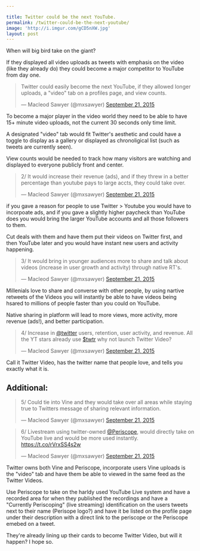 ```yaml
---

title: Twitter could be the next YouTube.
permalink: /twitter-could-be-the-next-youtube/
image: 'http://i.imgur.com/gCD5nXW.jpg'
layout: post
---
```


When will big bird take on the giant?

If they displayed all video uploads as tweets with emphasis on the video (like they already do) they could become a major competitor to YouTube from day one.

<blockquote class="twitter-tweet" lang="en"><p lang="en" dir="ltr">Twitter could easily become the next YouTube, if they allowed longer uploads, a &quot;video&quot; tab on a profiles page, and view counts.</p>&mdash; Macleod Sawyer (@mxsawyer) <a href="https://twitter.com/mxsawyer/status/645779020420771840">September 21, 2015</a></blockquote>
<script async src="//platform.twitter.com/widgets.js" charset="utf-8"></script>

To become a major player in the video world they need to be able to have 15+ minute video uploads, not the current 30 seconds only time limit.

A designated "video" tab would fit Twitter's aesthetic and could have a toggle to display as a gallery or displayed as chronoligical list (such as tweets are currently seen).

View counts would be needed to track how many visitors are watching and displayed to everyone publicly front and center.

<blockquote class="twitter-tweet" data-conversation="none" lang="en"><p lang="en" dir="ltr">2/ It would increase their revenue (ads), and if they threw in a better percentage than youtube pays to large accts, they could take over.</p>&mdash; Macleod Sawyer (@mxsawyer) <a href="https://twitter.com/mxsawyer/status/645782596417290240">September 21, 2015</a></blockquote>
<script async src="//platform.twitter.com/widgets.js" charset="utf-8"></script>

if you gave a reason for people to use Twitter > Youtube you would have to incorpoate ads, and if you gave a slightly higher paycheck than YouTube does you would bring the larger YouTube accounts and all those followers to them.

Cut deals with them and have them put their videos on Twitter first, and then YouTube later and you would have instant new users and activity happening.

<blockquote class="twitter-tweet" data-conversation="none" lang="en"><p lang="en" dir="ltr">3/ It would bring in younger audiences more to share and talk about videos (increase in user growth and activity) through native RT&#39;s.</p>&mdash; Macleod Sawyer (@mxsawyer) <a href="https://twitter.com/mxsawyer/status/645782822800613377">September 21, 2015</a></blockquote>
<script async src="//platform.twitter.com/widgets.js" charset="utf-8"></script>

Millenials love to share and converse with other people, by using nartive retweets of the Videos you will instantly be able to have videos being hsared to millions of people faster than you could on YouTube.

Native sharing in platform will lead to more views, more activity, more revenue (ads!), and better participation.

<blockquote class="twitter-tweet" data-conversation="none" lang="en"><p lang="en" dir="ltr">4/ Increase in <a href="https://twitter.com/twitter">@twitter</a> users, retention, user activity, and revenue. All the YT stars already use <a href="https://twitter.com/search?q=%24twtr&amp;src=ctag">$twtr</a> why not launch Twitter Video?</p>&mdash; Macleod Sawyer (@mxsawyer) <a href="https://twitter.com/mxsawyer/status/645783397218971652">September 21, 2015</a></blockquote>
<script async src="//platform.twitter.com/widgets.js" charset="utf-8"></script>

Call it Twitter Video, has the twitter name that people love, and tells you exactly what it is.

## Additional:

<blockquote class="twitter-tweet" data-conversation="none" lang="en"><p lang="en" dir="ltr">5/ Could tie into Vine and they would take over all areas while staying true to Twitters message of sharing relevant information.</p>&mdash; Macleod Sawyer (@mxsawyer) <a href="https://twitter.com/mxsawyer/status/645783606409867264">September 21, 2015</a></blockquote>
<script async src="//platform.twitter.com/widgets.js" charset="utf-8"></script>

<blockquote class="twitter-tweet" data-conversation="none" lang="en"><p lang="en" dir="ltr">6/ Livestream using twitter-owned <a href="https://twitter.com/Periscope">@Periscope</a>, would directly take on YouTube live and would be more used instantly. <a href="https://t.co/rVrxSS4s2w">https://t.co/rVrxSS4s2w</a></p>&mdash; Macleod Sawyer (@mxsawyer) <a href="https://twitter.com/mxsawyer/status/645785857597661185">September 21, 2015</a></blockquote>
<script async src="//platform.twitter.com/widgets.js" charset="utf-8"></script>

Twitter owns both Vine and Periscope, incorporate users Vine uploads is the "video" tab and have them be able to viewed in the same feed as the Twitter Videos. 

Use Periscope to take on the harldy used YouTube Live system and have a recorded area for when they published the recordings and have a "Currently Periscoping" (live streaming) identification on the users tweets next to their name (Perisope logo?) and have it be listed on the profile page under their description with a direct link to the periscope or the Periscope emebed on a tweet.

They're already lining up their cards to become Twitter Video, but will it happen? I hope so.

